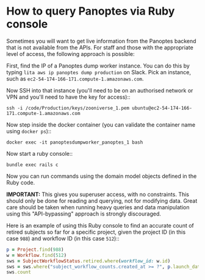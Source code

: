 How to query Panoptes via Ruby console
======================================

Sometimes you will want to get live information from the Panoptes backend that is not available from the APIs. For staff and those with the appropriate level of access, the following approach is possible:

First, find the IP of a Panoptes dump worker instance. You can do this by typing ``lita aws ip panoptes dump production`` on Slack. Pick an instance, such as ``ec2-54-174-166-171.compute-1.amazonaws.com``.

Now SSH into that instance (you'll need to be on an authorised network or VPN and you'll need to have the key for access)::

    ssh -i /code/Production/keys/zooniverse_1.pem ubuntu@ec2-54-174-166-171.compute-1.amazonaws.com

Now step inside the docker container (you can validate the container name using ``docker ps``)::

    docker exec -it panoptesdumpworker_panoptes_1 bash

Now start a ruby console::

    bundle exec rails c

Now you can run commands using the domain model objects defined in the Ruby code.

**IMPORTANT:** This gives you superuser access, with no constraints. This should only be done for reading and querying, not for modifying data. Great care should be taken when running heavy queries and data manipulation using this "API-bypassing" approach is strongly discouraged.

Here is an example of using this Ruby console to find an accurate count of retired subjects so far for a specific project, given the project ID (in this case ``988``) and workflow ID (in this case ``512``)::

```ruby
p = Project.find(988)
w = Workflow.find(512)
sws = SubjectWorkflowStatus.retired.where(workflow_id: w.id)
sws = sws.where("subject_workflow_counts.created_at >= ?", p.launch_date)
sws.count
```